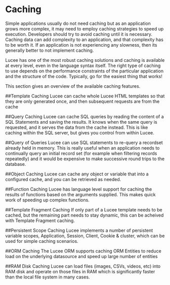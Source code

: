 # Caching
Simple applications usually do not need caching but as an application grows more complex, it may need to employ caching strategies to speed up execution. Developers should try to avoid caching until it is necessary. Caching data can add complexity to an application, and that complexity has to be worth it. If an application is not experiencing any slowness, then its generally better to not implement caching.

Lucee has one of the most robust caching solutions and caching is available at every level, even in the language syntax itself. The right type of caching to use depends on the performance constraints of the particular application and the structure of the code. Typically, go for the easiest thing that works!

This section gives an overview of the available caching features.

##Template Caching
Lucee can cache whole Lucee HTML templates so that they are only generated once, and then subsequent requests are from the cache

##Query Caching
Lucee can cache SQL queries by reading the content of a SQL Statements and saving the results. It knows when the same query is requested, and it serves the data from the cache instead. This is like caching within the SQL server, but gives you control from within Lucee.

##Query of Queries
Lucee can use SQL statements to re-query a recordset already held in memory. This is really useful when an application needs to continually query an initial record set (for example when filtering records repeatedly) and it would be expensive to make successive round trips to the database.

##Object Caching
Lucee can cache any object or variable that into a configured cache, and you can be retrieved as needed.

##Function Caching
Lucee has language level support for caching the results of functions based on the arguments supplied. This makes quick work of speeding up complex functions.

##Template Fragment Caching
If only part of a Lucee template needs to be cached, but the remaining part needs to stay dynamic, this can be acheived with Template Fragment caching.

##Persistent Scope Caching
Lucee implements a number of persistent variable scopes, Application, Session, Client, Cookie & cluster, which can be used for simple caching scenarios.

##ORM Caching
The Lucee ORM supports caching ORM Entities to reduce load on the underlying datasource and speed up large number of entities

##RAM Disk Caching
Lucee can load files (images, CSVs, videos, etc) into RAM disk and operate on those files in RAM which is significantly faster than the local file system in many cases.





